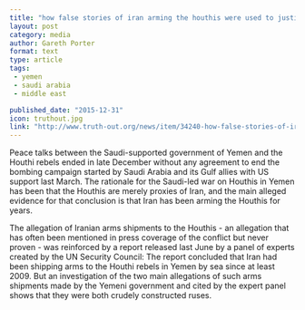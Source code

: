 ```yaml
---
title: "how false stories of iran arming the houthis were used to justify war in yemen."
layout: post
category: media
author: Gareth Porter
format: text
type: article
tags: 
 - yemen
 - saudi arabia
 - middle east

published_date: "2015-12-31"
icon: truthout.jpg
link: "http://www.truth-out.org/news/item/34240-how-false-stories-of-iran-arming-the-houthis-were-used-to-justify-war-in-yemen"
---
```


Peace talks between the Saudi-supported government of Yemen and the Houthi
rebels ended in late December without any agreement to end the bombing campaign
started by Saudi Arabia and its Gulf allies with US support last March. The
rationale for the Saudi-led war on Houthis in Yemen has been that the Houthis
are merely proxies of Iran, and the main alleged evidence for that conclusion
is that Iran has been arming the Houthis for years.  

The allegation of Iranian arms shipments to the Houthis - an allegation that
has often been mentioned in press coverage of the conflict but never proven -
was reinforced by a report released last June by a panel of experts created by
the UN Security Council: The report concluded that Iran had been shipping arms
to the Houthi rebels in Yemen by sea since at least 2009. But an investigation
of the two main allegations of such arms shipments made by the Yemeni
government and cited by the expert panel shows that they were both crudely
constructed ruses.  

